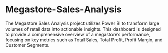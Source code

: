 # Megastore-Sales-Analysis
The Megastore Sales Analysis project utilizes Power BI to transform large volumes of retail data into actionable insights. This dashboard is designed to provide a comprehensive overview of a megastore’s performance, focusing on key metrics such as Total Sales, Total Profit, Profit Margin, and Customer Segments.
